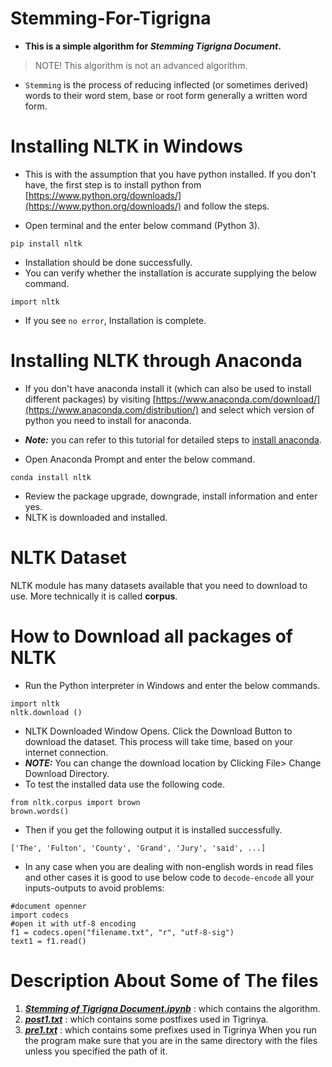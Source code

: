 # Stemming-For-Tigrigna
* **This is a simple algorithm for _Stemming Tigrigna Document_.**
> NOTE! This algorithm is not an advanced algorithm.

* `Stemming` is the process of reducing inflected (or sometimes derived) words to their word stem, base or root form generally a written word form.

# Installing NLTK in Windows
* This is with the assumption that you have python installed. If you don't have, the first step is to install python from [https://www.python.org/downloads/](https://www.python.org/downloads/) and follow the steps.

* Open terminal and the enter below command (Python 3).
~~~
pip install nltk
~~~

* Installation should be done successfully.
* You can verify whether the installation is accurate supplying the below command.
~~~
import nltk
~~~

* If you see `no error`, Installation is complete.

# Installing NLTK through Anaconda
* If you don't have anaconda install it (which can also be used to install different packages) by visiting [https://www.anaconda.com/download/](https://www.anaconda.com/distribution/) and select which version of python you need to install for anaconda.
* **_Note:_** you can refer to this tutorial for detailed steps to [install anaconda](https://www.guru99.com/download-install-r-rstudio.html).

* Open Anaconda Prompt and enter the below command.
~~~
conda install nltk
~~~
* Review the package upgrade, downgrade, install information and enter yes.
* NLTK is downloaded and installed.

# NLTK Dataset
NLTK module has many datasets available that you need to download to use. More technically it is called **corpus**.

# How to Download all packages of NLTK
* Run the Python interpreter in Windows and enter the below commands.
~~~
import nltk
nltk.download ()
~~~

* NLTK Downloaded Window Opens. Click the Download Button to download the dataset. This process will take time, based on your internet connection.
* **_NOTE:_** You can change the download location by Clicking File> Change Download Directory.
* To test the installed data use the following code.
~~~
from nltk.corpus import brown
brown.words()
~~~

* Then if you get the following output it is installed successfully.
~~~
['The', 'Fulton', 'County', 'Grand', 'Jury', 'said', ...]
~~~

* In any case when you are dealing with non-english words in read files and other cases it is good to use below code to `decode-encode` all your inputs-outputs to avoid problems:
~~~
#document openner
import codecs
#open it with utf-8 encoding 
f1 = codecs.open("filename.txt", "r", "utf-8-sig")
text1 = f1.read()
~~~

# Description About Some of The files
1. [**_Stemming of  Tigrigna Document.ipynb_**](https://github.com/Luel-Hagos/Stemming-Tigrigna-Document/blob/master/Stemming%20of%20%20Tigrigna%20Document.ipynb) : which contains the algorithm.
2. [**_post1.txt_**](https://github.com/Luel-Hagos/Stemming-Tigrigna-Document/blob/master/postfix.txt) : which contains some postfixes used in Tigrinya.
3. [**_pre1.txt_**](https://github.com/Luel-Hagos/Stemming-Tigrigna-Document/blob/master/prefix.txt) : which contains some prefixes used in Tigrinya
When you run the program make sure that you are in the same directory with the files unless you specified the path of it.
~~~
